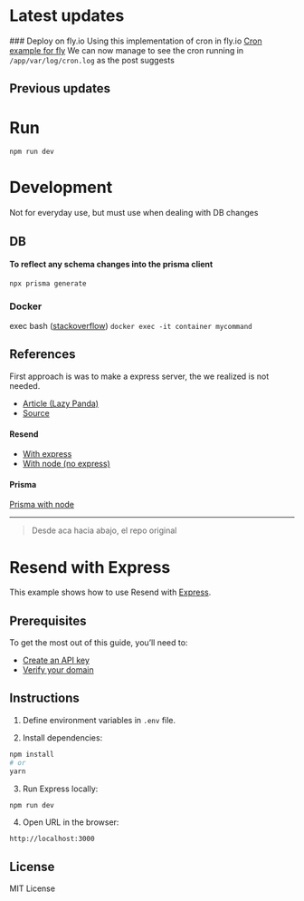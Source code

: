 # Latest updates

### Deploy on fly.io
Using this implementation of cron in fly.io [Cron example for fly](https://github.com/hrumhurum/docker-recipes/tree/main/cron)
We can now manage to see the cron running in `/app/var/log/cron.log` as the post suggests

## Previous updates

# Run

`npm run dev` 

# Development

Not for everyday use, but must use when dealing with DB changes
## DB

#### To reflect any schema changes into the prisma client

`npx prisma generate`
> 

### Docker

exec bash ([stackoverflow](https://stackoverflow.com/questions/42353949/executing-bash-then-running-commands-in-docker))
`docker exec -it container mycommand`

## References

First approach is was to make a express server, the we realized is not needed.
- [Article (Lazy Panda)](https://lazypandatech.com/blog/NodeJS/45/How-to-create-a-Node-TypeScript-based-Scheduled-job-using-node-corn/)
- [Source](https://github.com/lazypanda-instance/corn-job-email-scheduler/blob/master/src/jobs/email-scheduler/emailScheduler.ts)
#### Resend
- [With express](https://github.com/resendlabs/resend-express-example/blob/main/index.ts)
- [With node (no express)](https://github.com/resendlabs/resend-node-example/blob/main/package.json)

#### Prisma

[Prisma with node](https://github.com/prisma/prisma-examples/tree/latest/javascript/script)
____

> Desde aca hacia abajo, el repo original
# Resend with Express

This example shows how to use Resend with [Express](https://expressjs.com).

## Prerequisites

To get the most out of this guide, you’ll need to:

* [Create an API key](https://resend.com/api-keys)
* [Verify your domain](https://resend.com/domains)

## Instructions

1. Define environment variables in `.env` file.

2. Install dependencies:

  ```sh
npm install
# or
yarn
  ```

3. Run Express locally:

  ```sh
npm run dev
  ```

4. Open URL in the browser:

  ```
http://localhost:3000
  ```

## License

MIT License